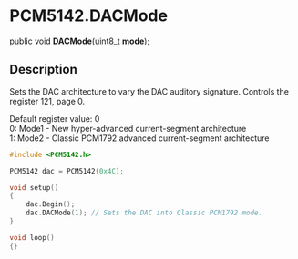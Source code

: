# PCM5142.DACMode

public void **DACMode**(uint8_t **mode**);

## Description

Sets the DAC architecture to vary the DAC auditory signature. Controls the register 121, page 0.

Default register value: 0<br>
0: Mode1 - New hyper-advanced current-segment architecture<br>
1: Mode2 - Classic PCM1792 advanced current-segment architecture

```c++
#include <PCM5142.h>

PCM5142 dac = PCM5142(0x4C);

void setup()
{
	dac.Begin();
	dac.DACMode(1);	// Sets the DAC into Classic PCM1792 mode.
}

void loop()
{}
```